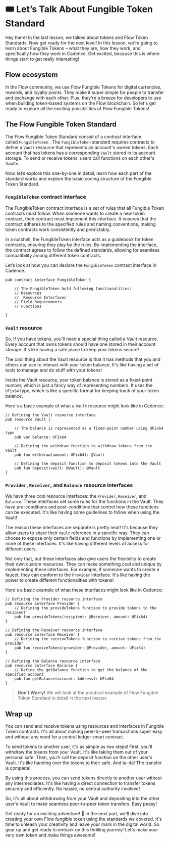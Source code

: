 # 🎟️ Let’s Talk About Fungible Token Standard

Hey there! In the last lesson, we talked about tokens and Flow Token Standards. Now get ready for the next level! In this lesson, we're going to learn about Fungible Tokens – what they are, how they work, and specifically how they work in Cadence. Get excited, because this is where things start to get really interesting!

## Flow ecosystem

In the Flow community, we use Flow Fungible Tokens for digital currencies, rewards, and loyalty points. They make it super simple for people to transfer and exchange with each other. Plus, they're a breeze for developers to use when building token-based systems on the Flow blockchain. So let's get ready to explore all the exciting possibilities of Flow Fungible Tokens!

## The Flow Fungible Token Standard

The Flow Fungible Token Standard consist of a contract interface called `FungibleToken` . The `FungibleToken` standard requires contracts to define a `Vault` resource that represents an account's owned tokens. Each account that has tokens has a corresponding `Vault` stored in its account storage. To send or receive tokens, users call functions on each other's Vaults.

Now, let’s explore this one-by-one in detail, learn how each part of the standard works and explore the basic coding structure of the Fungible Token Standard.

### `FungibleToken` contract interface

The FungibleToken contract interface is a set of rules that all Fungible Token contracts must follow. When someone wants to create a new token contract, their contract must implement this interface. It ensures that the contract adheres to the specified rules and naming conventions, making token contracts work consistently and predictably.

In a nutshell, the FungibleToken interface acts as a guidebook for token contracts, ensuring they play by the rules. By implementing the interface, the contract agrees to follow the defined standards, allowing for seamless compatibility among different token contracts.

Let’s look at how you can declare the `FungibleToken` contract interface in Cadence.

```
pub contract interface FungibleToken {

	// The FungibleToken hold following functionalities:
	// Resources
	//  Resource Interfaces
	// Field Requirements
	// Functions

}
```

### `Vault` resource

So, if you have tokens, you'll need a special thing called a Vault resource. Every account that owns tokens should have one stored in their account storage. It's like having a safe place to keep your tokens secure!

The cool thing about the Vault resource is that it has methods that you and others can use to interact with your token balance. It's like having a set of tools to manage and do stuff with your tokens!

Inside the Vault resource, your token balance is stored as a fixed-point number, which is just a fancy way of representing numbers. It uses the `UFix64` type, which is like a specific format for keeping track of your token balance.

Here's a basic example of what a `Vault` resource might look like in Cadence:

```
// Defining the Vault resource interface
pub resource Vault {

    // The balance is represented as a fixed-point number using UFix64 type
    pub var balance: UFix64

    // Defining the withdraw function to withdraw tokens from the Vault
    pub fun withdraw(amount: UFix64): @Vault

    // Defining the deposit function to deposit tokens into the Vault
    pub fun deposit(vault: @Vault): @Vault
}
```

### `Provider`, `Receiver`, and `Balance` resource interfaces

We have three cool resource interfaces: the `Provider`, `Receiver`, and `Balance`. These interfaces set some rules for the functions in the Vault. They have pre-conditions and post-conditions that control how these functions can be executed. It's like having some guidelines to follow when using the Vault!

The reason these interfaces are separate is pretty neat! It's because they allow users to share their `Vault` reference in a specific way. They can choose to expose only certain fields and functions by implementing one or more of these interfaces. It's like having different levels of access for different users.

Not only that, but these interfaces also give users the flexibility to create their own custom resources. They can make something cool and unique by implementing these interfaces. For example, if someone wants to create a faucet, they can conform to the `Provider` interface. It's like having the power to create different functionalities with tokens!

Here's a basic example of what these interfaces might look like in Cadence:

```
// Defining the Provider resource interface
pub resource interface Provider {
    // Defining the provideTokens function to provide tokens to the recipient
    pub fun provideTokens(recipient: @Receiver, amount: UFix64)
}

// Defining the Receiver resource interface
pub resource interface Receiver {
    // Defining the receiveTokens function to receive tokens from the provider
    pub fun receiveTokens(provider: @Provider, amount: UFix64)
}

// Defining the Balance resource interface
pub resource interface Balance {
    // Define the getBalance function to get the balance of the specified account
    pub fun getBalance(account: Address): UFix64
}
```

> **Don’t Worry!** We will look at the practical example of Flow Fungible Token Standard in detail in the next lesson.

## Wrap up

You can send and receive tokens using resources and interfaces in Fungible Token contracts. It's all about making peer-to-peer transactions super easy and without any need for a central ledger smart contract.

To send tokens to another user, it's as simple as two steps! First, you'll withdraw the tokens from your Vault. It's like taking them out of your personal safe. Then, you'll call the deposit function on the other user's Vault. It's like handing over the tokens to their safe. And ta-da! The transfer is complete!

By using this process, you can send tokens directly to another user without any intermediaries. It's like having a direct connection to transfer tokens securely and efficiently. No hassle, no central authority involved!

So, it's all about withdrawing from your Vault and depositing into the other user's Vault to make seamless peer-to-peer token transfers. Easy peasy!

Get ready for an exciting adventure! 🚀 In the next part, we'll dive into creating your own Flow fungible token using the standards we covered. It's time to unleash your creativity and leave your mark in the digital world. So gear up and get ready to embark on this thrilling journey! Let's make your very own token and make things awesome!
